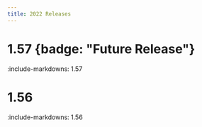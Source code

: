 ```yaml
---
title: 2022 Releases
---
```


# 1.57 {badge: "Future Release"}

:include-markdowns: 1.57

# 1.56

:include-markdowns: 1.56